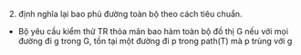 2. định nghĩa lại bao phủ đường toàn bộ theo cách tiêu chuẩn.
- Bộ yêu cầu kiểm thử TR thỏa mãn bao hàm toàn bộ đồ thị G nếu với mọi đường đi g trong G, tồn tại một đường đi p trong path(T) mà p trùng với g

